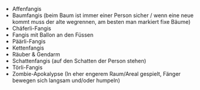 -   Affenfangis
-   Baumfangis (beim Baum ist immer einer Person sicher / wenn eine neue kommt muss der alte wegrennen, am besten man markiert fixe Bäume)
-   Chäferli-Fangis
-   Fangis mit Ballon an den Füssen
-   Päärli-Fangis
-   Kettenfangis
-   Räuber & Gendarm
-   Schattenfangis (auf den Schatten der Person stehen)
-   Törli-Fangis
-   Zombie-Apokalypse (In eher engerem Raum/Areal gespielt, Fänger bewegen sich langsam und/oder humpeln)